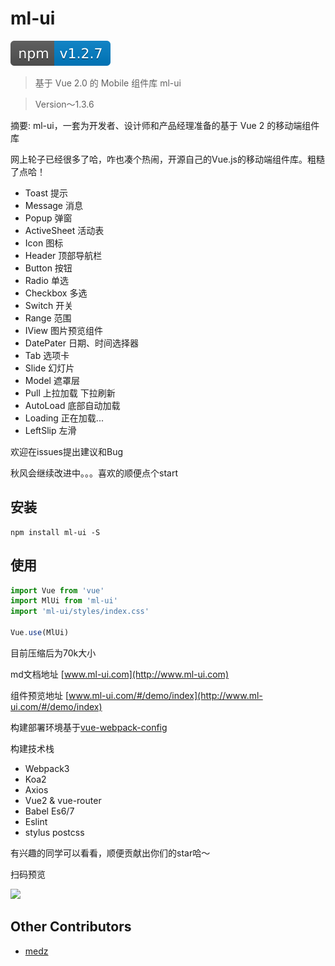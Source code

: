 # ml-ui 
[![Version](client/assets/x-ml.svg)](https://www.npmjs.com/package/ml-ui) 


> 基于 Vue 2.0 的 Mobile 组件库 ml-ui

> Version～1.3.6

摘要: ml-ui，一套为开发者、设计师和产品经理准备的基于 Vue 2 的移动端组件库

网上轮子已经很多了哈，咋也凑个热闹，开源自己的Vue.js的移动端组件库。粗糙了点哈！

* Toast 提示
* Message 消息
* Popup 弹窗
* ActiveSheet 活动表
* Icon 图标
* Header 顶部导航栏
* Button 按钮
* Radio 单选
* Checkbox 多选
* Switch 开关
* Range 范围
* IView 图片预览组件
* DatePater 日期、时间选择器
* Tab 选项卡
* Slide 幻灯片
* Model 遮罩层
* Pull 上拉加载 下拉刷新
* AutoLoad 底部自动加载
* Loading 正在加载...
* LeftSlip 左滑

欢迎在issues提出建议和Bug

秋风会继续改进中。。。喜欢的顺便点个start 


## 安装
```npm
npm install ml-ui -S
```

## 使用
```js
import Vue from 'vue'
import MlUi from 'ml-ui'
import 'ml-ui/styles/index.css'

Vue.use(MlUi)
```

目前压缩后为70k大小 

md文档地址 [www.ml-ui.com](http://www.ml-ui.com)


组件预览地址 [www.ml-ui.com/#/demo/index](http://www.ml-ui.com/#/demo/index)

构建部署环境基于[vue-webpack-config](https://github.com/zdliuccit/vue-webpack-config)

构建技术栈

* Webpack3
* Koa2
* Axios
* Vue2 & vue-router
* Babel Es6/7
* Eslint
* stylus postcss

有兴趣的同学可以看看，顺便贡献出你们的star哈～

扫码预览

![](client/assets/images/mobile-src.png)

## Other Contributors
* [medz](https://github.com/medz)